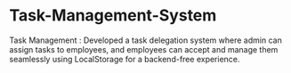 # Task-Management-System
Task Management : Developed a task delegation system where admin can assign tasks to employees, and employees can accept and manage them seamlessly using LocalStorage for a backend-free experience.
